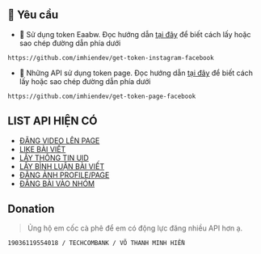 
## 🔑 Yêu cầu

+ 📝 Sử dụng token Eaabw. Đọc hướng dẫn [tại đây](https://github.com/imhiendev/get-token-instagram-facebook) để biết cách lấy hoặc sao chép đường dẫn phía dưới

```hash
https://github.com/imhiendev/get-token-instagram-facebook
```
+ 📝 Những API sử dụng token page. Đọc hướng dẫn [tại đây](https://github.com/imhiendev/get-token-page-facebook) để biết cách lấy hoặc sao chép đường dẫn phía dưới

```hash
https://github.com/imhiendev/get-token-page-facebook
```

## LIST API HIỆN CÓ
+ [ĐĂNG VIDEO LÊN PAGE](https://github.com/imhiendev/API_FACEBOOK/blob/main/upload-video-to-page.md)
+ [LIKE BÀI VIẾT](https://github.com/imhiendev/API_FACEBOOK/blob/main/like_post.md)
+ [LẤY THÔNG TIN UID](https://github.com/imhiendev/API_FACEBOOK/blob/main/get-info-id.md)
+ [LẤY BÌNH LUẬN BÀI VIẾT](https://github.com/imhiendev/API_FACEBOOK/blob/main/get-comment-post.md)
+ [ĐĂNG ẢNH PROFILE/PAGE](https://github.com/imhiendev/API_FACEBOOK/blob/main/upload-image.md)
+ [ĐĂNG BÀI VÀO NHÓM](https://github.com/imhiendev/API_FACEBOOK/blob/main/upload-status-to-group.md)


## Donation

>Ủng hộ em cốc cà phê để em có động lực đăng nhiều API hơn ạ.

```19036119554018 / TECHCOMBANK / VÕ THANH MINH HIỀN```

